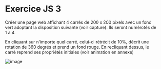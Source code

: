 <h1>Exercice JS 3</h1>

<p>Créer une page web affichant 4 carrés de 200 x 200 pixels avec un fond vert adoptant 
la disposition suivante (voir capture). Ils seront numérotés de 1 à 4.</p>

<p>En cliquant sur n'importe quel carré, celui-ci rétrécit de 10%, décrit une rotation de 360 degrés et 
prend un fond rouge. En recliquant dessus, le carré reprend ses propriétés initiales (voir animation 
en annexe)</p>


![image](https://github.com/JefG67/Exo_JS_3/assets/156801075/64187684-aaa4-4c46-a644-b24bbc8828f5)

